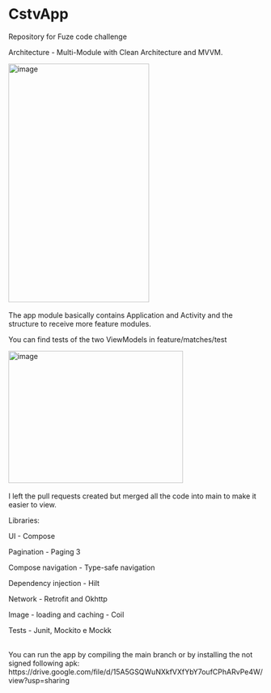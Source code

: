 # CstvApp
Repository for Fuze code challenge

Architecture - Multi-Module with Clean Architecture and MVVM.

<img width="278" height="471" alt="image" src="https://github.com/user-attachments/assets/a288ae51-da7f-4f7d-8715-2db67884a5f0" />
<br />
<br />
The app module basically contains Application and Activity and the structure to receive more feature modules.

You can find tests of the two ViewModels in feature/matches/test

<img width="345" height="261" alt="image" src="https://github.com/user-attachments/assets/ac2d37c8-aa4e-489f-a814-e7e2a26ea9b7" />
<br />
<br />
I left the pull requests created but merged all the code into main to make it easier to view.
<br />

Libraries:

UI - Compose

Pagination - Paging 3

Compose navigation - Type-safe navigation

Dependency injection - Hilt

Network - Retrofit and Okhttp

Image - loading and caching - Coil

Tests - Junit, Mockito e Mockk

<br />
You can run the app by compiling the main branch or by installing the not signed following apk:
https://drive.google.com/file/d/15A5GSQWuNXkfVXfYbY7oufCPhARvPe4W/view?usp=sharing
